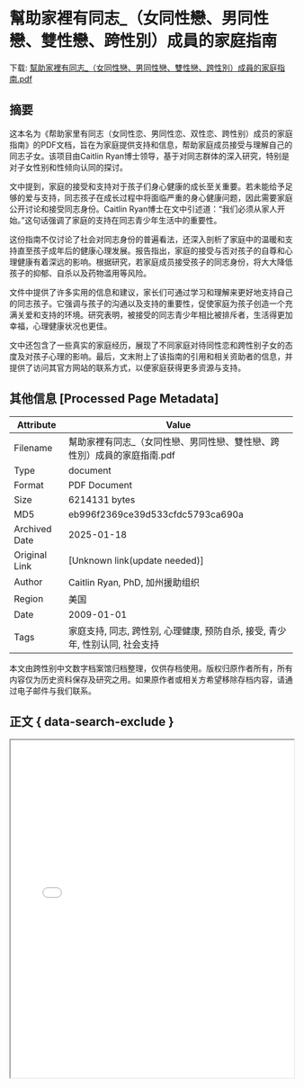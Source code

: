 # 幫助家裡有同志_（女同性戀、男同性戀、雙性戀、跨性別）成員的家庭指南

<!-- tcd_download_link -->
下载: [幫助家裡有同志_（女同性戀、男同性戀、雙性戀、跨性別）成員的家庭指南.pdf](幫助家裡有同志_（女同性戀、男同性戀、雙性戀、跨性別）成員的家庭指南.pdf)
<!-- tcd_download_link_end -->

## 摘要

<!-- tcd_abstract -->
这本名为《帮助家里有同志（女同性恋、男同性恋、双性恋、跨性别）成员的家庭指南》的PDF文档，旨在为家庭提供支持和信息，帮助家庭成员接受与理解自己的同志子女。该项目由Caitlin Ryan博士领导，基于对同志群体的深入研究，特别是对子女性别和性倾向认同的探讨。

文中提到，家庭的接受和支持对于孩子们身心健康的成长至关重要。若未能给予足够的爱与支持，同志孩子在成长过程中将面临严重的身心健康问题，因此需要家庭公开讨论和接受同志身份。Caitlin Ryan博士在文中引述道：“我们必须从家人开始。”这句话强调了家庭的支持在同志青少年生活中的重要性。

这份指南不仅讨论了社会对同志身份的普遍看法，还深入剖析了家庭中的温暖和支持直至孩子成年后的健康心理发展。报告指出，家庭的接受与否对孩子的自尊和心理健康有着深远的影响。根据研究，若家庭成员接受孩子的同志身份，将大大降低孩子的抑郁、自杀以及药物滥用等风险。

文件中提供了许多实用的信息和建议，家长们可通过学习和理解来更好地支持自己的同志孩子。它强调与孩子的沟通以及支持的重要性，促使家庭为孩子创造一个充满关爱和支持的环境。研究表明，被接受的同志青少年相比被排斥者，生活得更加幸福，心理健康状况也更佳。

文中还包含了一些真实的家庭经历，展现了不同家庭对待同性恋和跨性别子女的态度及对孩子心理的影响。最后，文末附上了该指南的引用和相关资助者的信息，并提供了访问其官方网站的联系方式，以便家庭获得更多资源与支持。

<!-- tcd_abstract_end -->

## 其他信息 [Processed Page Metadata]

| Attribute       | Value                                  |
|-----------------|----------------------------------------|
| Filename        | 幫助家裡有同志_（女同性戀、男同性戀、雙性戀、跨性別）成員的家庭指南.pdf                             |
| Type            | document                                 |
| Format          | PDF Document                               |
| Size            | 6214131 bytes                           |
| MD5             | eb996f2369ce39d533cfdc5793ca690a                                  |
| Archived Date   | 2025-01-18                             |
| Original Link   | [Unknown link(update needed)]                         |
| Author          | Caitlin Ryan, PhD, 加州援助组织                               |
| Region          | 美国                               |
| Date            | 2009-01-01                                 |
| Tags            | 家庭支持, 同志, 跨性别, 心理健康, 预防自杀, 接受, 青少年, 性别认同, 社会支持                                 |

本文由跨性别中文数字档案馆归档整理，仅供存档使用。版权归原作者所有，所有内容仅为历史资料保存及研究之用。如果原作者或相关方希望移除存档内容，请通过电子邮件与我们联系。

## 正文 { data-search-exclude }

<!-- tcd_main_text -->
<iframe src="../幫助家裡有同志_（女同性戀、男同性戀、雙性戀、跨性別）成員的家庭指南.pdf" width="100%" height="600px">
    <p>无法显示PDF，请下载查看。</p>
</iframe>
<!-- tcd_main_text_end -->

